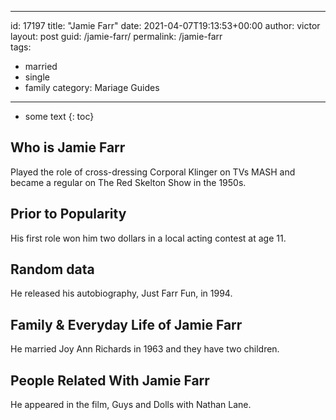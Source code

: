  ---
id: 17197
title: "Jamie Farr"
date: 2021-04-07T19:13:53+00:00
author: victor
layout: post
guid: /jamie-farr/
permalink: /jamie-farr  
tags:
  - married
  - single
  - family
category: Mariage Guides
---

* some text
{: toc}

## Who is Jamie Farr

Played the role of cross-dressing Corporal Klinger on TVs MASH and became a regular on The Red Skelton Show in the 1950s.

## Prior to Popularity

His first role won him two dollars in a local acting contest at age 11.

## Random data

He released his autobiography, Just Farr Fun, in 1994.

## Family & Everyday Life of Jamie Farr

He married Joy Ann Richards in 1963 and they have two children.

## People Related With Jamie Farr

He appeared in the film, Guys and Dolls with Nathan Lane.
 